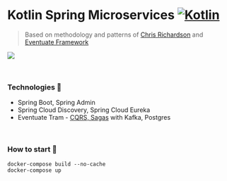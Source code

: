 # Kotlin Spring Microservices [![Kotlin](https://img.shields.io/badge/Kotlin-1.3.72-orange.svg) ](https://kotlinlang.org/)
> Based on methodology and patterns of [Chris Richardson](https://github.com/cer) and [Eventuate Framework](https://github.com/eventuate-tram/eventuate-tram-core)

![](https://github.com/ElinaValieva/spring-microservices/blob/master/schema.png)

&nbsp;

### Technologies 🚩
- Spring Boot, Spring Admin
- Spring Cloud Discovery, Spring Cloud Eureka
- Eventuate Tram - [CQRS, Sagas](https://eventuate.io/abouteventuatetram.html) with Kafka, Postgres

&nbsp;

### How to start 🐳
```shell
docker-compose build --no-cache
docker-compose up
```
